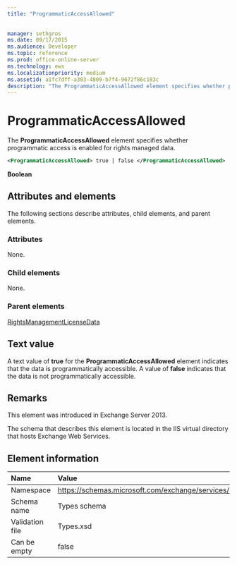 ```yaml
---
title: "ProgrammaticAccessAllowed"
 
 
manager: sethgros
ms.date: 09/17/2015
ms.audience: Developer
ms.topic: reference
ms.prod: office-online-server
ms.technology: ews
ms.localizationpriority: medium
ms.assetid: a1fc7dff-a303-4809-b7f4-9672f86c183c
description: "The ProgrammaticAccessAllowed element specifies whether programmatic access is enabled for rights managed data."
---
```


# ProgrammaticAccessAllowed

The **ProgrammaticAccessAllowed** element specifies whether programmatic access is enabled for rights managed data. 
  
```XML
<ProgrammaticAccessAllowed> true | false </ProgrammaticAccessAllowed>
```

 **Boolean**
## Attributes and elements

The following sections describe attributes, child elements, and parent elements.
  
### Attributes

None.
  
### Child elements

None.
  
### Parent elements

[RightsManagementLicenseData](rightsmanagementlicensedata.md)
  
## Text value

A text value of **true** for the **ProgrammaticAccessAllowed** element indicates that the data is programmatically accessible. A value of **false** indicates that the data is not programmatically accessible. 
  
## Remarks

This element was introduced in Exchange Server 2013.
  
The schema that describes this element is located in the IIS virtual directory that hosts Exchange Web Services.
  
## Element information

|**Name**|**Value**|
|:-----|:-----|
|Namespace  <br/> |https://schemas.microsoft.com/exchange/services/2006/types  <br/> |
|Schema name  <br/> |Types schema  <br/> |
|Validation file  <br/> |Types.xsd  <br/> |
|Can be empty  <br/> |false  <br/> |
   

